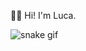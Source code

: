 👋🏻 Hi! I'm Luca.

![snake gif](https://github.com/undrivendev/undrivendev/blob/output/github-contribution-grid-snake.gif)
